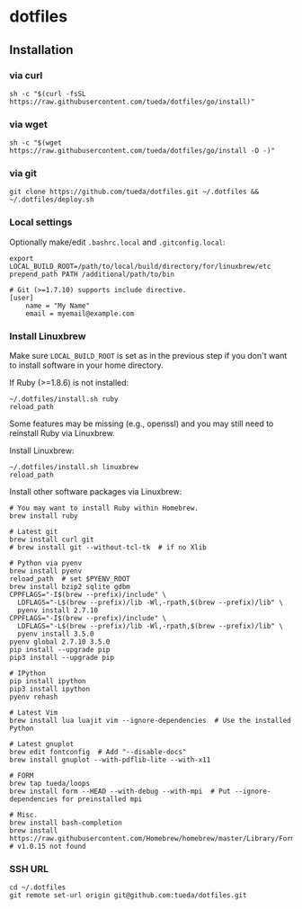# dotfiles

## Installation

### via curl

```
sh -c "$(curl -fsSL https://raw.githubusercontent.com/tueda/dotfiles/go/install)"
```

### via wget

```
sh -c "$(wget https://raw.githubusercontent.com/tueda/dotfiles/go/install -O -)"
```

### via git

```
git clone https://github.com/tueda/dotfiles.git ~/.dotfiles && ~/.dotfiles/deploy.sh
```

### Local settings

Optionally make/edit `.bashrc.local` and `.gitconfig.local`:

```
export LOCAL_BUILD_ROOT=/path/to/local/build/directory/for/linuxbrew/etc
prepend_path PATH /additional/path/to/bin
```

```
# Git (>=1.7.10) supports include directive.
[user]
    name = "My Name"
    email = myemail@example.com
```

### Install Linuxbrew

Make sure `LOCAL_BUILD_ROOT` is set as in the previous step if you don't want to
install software in your home directory.

If Ruby (>=1.8.6) is not installed:
```
~/.dotfiles/install.sh ruby
reload_path
```
Some features may be missing (e.g., openssl) and you may still need to reinstall
Ruby via Linuxbrew.

Install Linuxbrew:
```
~/.dotfiles/install.sh linuxbrew
reload_path
```

Install other software packages via Linuxbrew:
```
# You may want to install Ruby within Homebrew.
brew install ruby

# Latest git
brew install curl git
# brew install git --without-tcl-tk  # if no Xlib

# Python via pyenv
brew install pyenv
reload_path  # set $PYENV_ROOT
brew install bzip2 sqlite gdbm
CPPFLAGS="-I$(brew --prefix)/include" \
  LDFLAGS="-L$(brew --prefix)/lib -Wl,-rpath,$(brew --prefix)/lib" \
  pyenv install 2.7.10
CPPFLAGS="-I$(brew --prefix)/include" \
  LDFLAGS="-L$(brew --prefix)/lib -Wl,-rpath,$(brew --prefix)/lib" \
  pyenv install 3.5.0
pyenv global 2.7.10 3.5.0
pip install --upgrade pip
pip3 install --upgrade pip

# IPython
pip install ipython
pip3 install ipython
pyenv rehash

# Latest Vim
brew install lua luajit vim --ignore-dependencies  # Use the installed Python

# Latest gnuplot
brew edit fontconfig  # Add "--disable-docs"
brew install gnuplot --with-pdflib-lite --with-x11

# FORM
brew tap tueda/loops
brew install form --HEAD --with-debug --with-mpi  # Put --ignore-dependencies for preinstalled mpi

# Misc.
brew install bash-completion
brew install https://raw.githubusercontent.com/Homebrew/homebrew/master/Library/Formula/colordiff.rb  # v1.0.15 not found
```

### SSH URL

```
cd ~/.dotfiles
git remote set-url origin git@github.com:tueda/dotfiles.git
```
